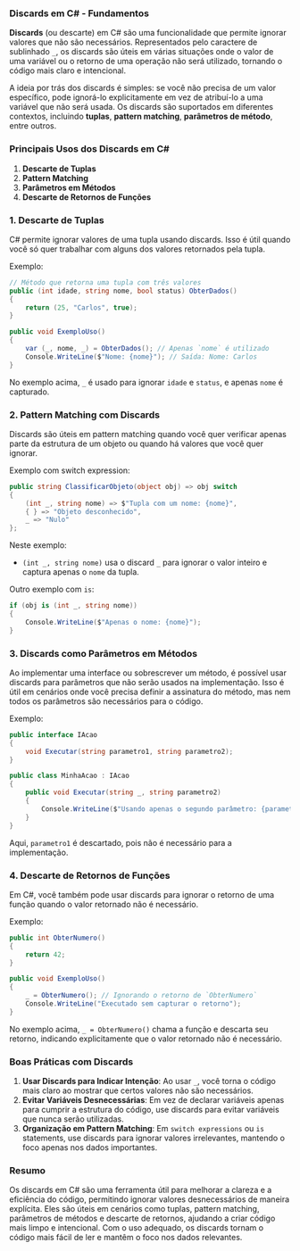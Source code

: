### Discards em C# - Fundamentos

**Discards** (ou descarte) em C# são uma funcionalidade que permite ignorar valores que não são necessários. Representados pelo caractere de sublinhado `_`, os discards são úteis em várias situações onde o valor de uma variável ou o retorno de uma operação não será utilizado, tornando o código mais claro e intencional.

A ideia por trás dos discards é simples: se você não precisa de um valor específico, pode ignorá-lo explicitamente em vez de atribuí-lo a uma variável que não será usada. Os discards são suportados em diferentes contextos, incluindo **tuplas**, **pattern matching**, **parâmetros de método**, entre outros.

### Principais Usos dos Discards em C#

1. **Descarte de Tuplas**
2. **Pattern Matching**
3. **Parâmetros em Métodos**
4. **Descarte de Retornos de Funções**

### 1. Descarte de Tuplas

C# permite ignorar valores de uma tupla usando discards. Isso é útil quando você só quer trabalhar com alguns dos valores retornados pela tupla.

Exemplo:
```csharp
// Método que retorna uma tupla com três valores
public (int idade, string nome, bool status) ObterDados()
{
    return (25, "Carlos", true);
}

public void ExemploUso()
{
    var (_, nome, _) = ObterDados(); // Apenas `nome` é utilizado
    Console.WriteLine($"Nome: {nome}"); // Saída: Nome: Carlos
}
```

No exemplo acima, `_` é usado para ignorar `idade` e `status`, e apenas `nome` é capturado.

### 2. Pattern Matching com Discards

Discards são úteis em pattern matching quando você quer verificar apenas parte da estrutura de um objeto ou quando há valores que você quer ignorar.

Exemplo com switch expression:
```csharp
public string ClassificarObjeto(object obj) => obj switch
{
    (int _, string nome) => $"Tupla com um nome: {nome}",
    { } => "Objeto desconhecido",
    _ => "Nulo"
};
```

Neste exemplo:
- `(int _, string nome)` usa o discard `_` para ignorar o valor inteiro e captura apenas o `nome` da tupla.

Outro exemplo com `is`:
```csharp
if (obj is (int _, string nome))
{
    Console.WriteLine($"Apenas o nome: {nome}");
}
```

### 3. Discards como Parâmetros em Métodos

Ao implementar uma interface ou sobrescrever um método, é possível usar discards para parâmetros que não serão usados na implementação. Isso é útil em cenários onde você precisa definir a assinatura do método, mas nem todos os parâmetros são necessários para o código.

Exemplo:
```csharp
public interface IAcao
{
    void Executar(string parametro1, string parametro2);
}

public class MinhaAcao : IAcao
{
    public void Executar(string _, string parametro2)
    {
        Console.WriteLine($"Usando apenas o segundo parâmetro: {parametro2}");
    }
}
```

Aqui, `parametro1` é descartado, pois não é necessário para a implementação.

### 4. Descarte de Retornos de Funções

Em C#, você também pode usar discards para ignorar o retorno de uma função quando o valor retornado não é necessário.

Exemplo:
```csharp
public int ObterNumero()
{
    return 42;
}

public void ExemploUso()
{
    _ = ObterNumero(); // Ignorando o retorno de `ObterNumero`
    Console.WriteLine("Executado sem capturar o retorno");
}
```

No exemplo acima, `_ = ObterNumero()` chama a função e descarta seu retorno, indicando explicitamente que o valor retornado não é necessário.

### Boas Práticas com Discards

1. **Usar Discards para Indicar Intenção**: Ao usar `_`, você torna o código mais claro ao mostrar que certos valores não são necessários.
2. **Evitar Variáveis Desnecessárias**: Em vez de declarar variáveis apenas para cumprir a estrutura do código, use discards para evitar variáveis que nunca serão utilizadas.
3. **Organização em Pattern Matching**: Em `switch expressions` ou `is` statements, use discards para ignorar valores irrelevantes, mantendo o foco apenas nos dados importantes.

### Resumo

Os discards em C# são uma ferramenta útil para melhorar a clareza e a eficiência do código, permitindo ignorar valores desnecessários de maneira explícita. Eles são úteis em cenários como tuplas, pattern matching, parâmetros de métodos e descarte de retornos, ajudando a criar código mais limpo e intencional. Com o uso adequado, os discards tornam o código mais fácil de ler e mantêm o foco nos dados relevantes.